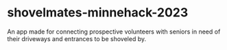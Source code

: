 # shovelmates-minnehack-2023
 An app made for connecting prospective volunteers with seniors in need of their driveways and entrances to be shoveled by.
